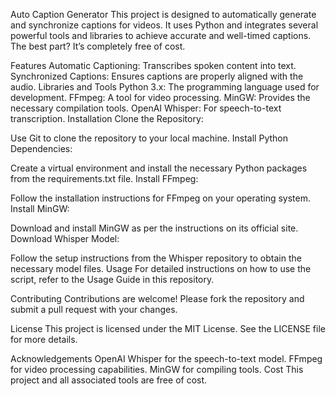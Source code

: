 Auto Caption Generator
This project is designed to automatically generate and synchronize captions for videos. It uses Python and integrates several powerful tools and libraries to achieve accurate and well-timed captions. The best part? It’s completely free of cost.

Features
Automatic Captioning: Transcribes spoken content into text.
Synchronized Captions: Ensures captions are properly aligned with the audio.
Libraries and Tools
Python 3.x: The programming language used for development.
FFmpeg: A tool for video processing.
MinGW: Provides the necessary compilation tools.
OpenAI Whisper: For speech-to-text transcription.
Installation
Clone the Repository:

Use Git to clone the repository to your local machine.
Install Python Dependencies:

Create a virtual environment and install the necessary Python packages from the requirements.txt file.
Install FFmpeg:

Follow the installation instructions for FFmpeg on your operating system.
Install MinGW:

Download and install MinGW as per the instructions on its official site.
Download Whisper Model:

Follow the setup instructions from the Whisper repository to obtain the necessary model files.
Usage
For detailed instructions on how to use the script, refer to the Usage Guide in this repository.

Contributing
Contributions are welcome! Please fork the repository and submit a pull request with your changes.

License
This project is licensed under the MIT License. See the LICENSE file for more details.

Acknowledgements
OpenAI Whisper for the speech-to-text model.
FFmpeg for video processing capabilities.
MinGW for compiling tools.
Cost
This project and all associated tools are free of cost.
